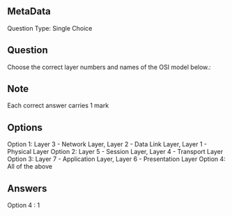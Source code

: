 ## MetaData
Question Type: Single Choice

## Question
Choose the correct layer numbers and names of the OSI model below.:

## Note
Each correct answer carries 1 mark

## Options
Option 1: Layer 3 - Network Layer, Layer 2 - Data Link Layer, Layer 1 - Physical Layer
Option 2: Layer 5 - Session Layer, Layer 4 - Transport Layer
Option 3: Layer 7 - Application Layer, Layer 6 - Presentation Layer
Option 4: All of the above

## Answers
Option 4 : 1
